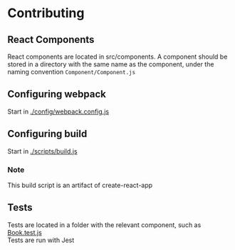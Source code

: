 # Contributing 

## React Components 
React components are located in src/components. A component should be stored in a directory with the same name as the component, under the naming convention `Component/Component.js`

## Configuring webpack 
Start in [./config/webpack.config.js](./config/webpack.config.js)

## Configuring build 
Start in [./scripts/build.js](./scripts/build.js)  
### Note 
This build script is an artifact of create-react-app

## Tests
Tests are located in a folder with the relevant component, such as [Book.test.js](src/components/Book/Book.test.js)  
Tests are run with Jest
